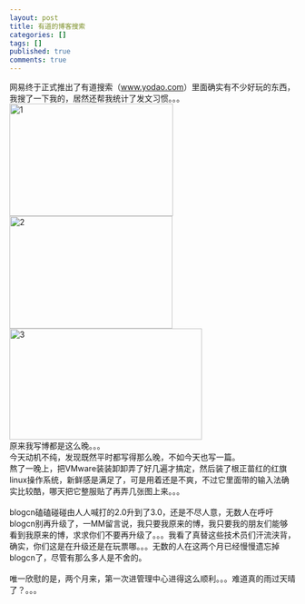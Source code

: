 ```yaml
---
layout: post
title: 有道的博客搜索
categories: []
tags: []
published: true
comments: true
---
```

<p>网易终于正式推出了有道搜索（<a href="http://www.yodao.com">www.yodao.com</a>）里面确实有不少好玩的东西，我搜了一下我的，居然还帮我统计了发文习惯。。。<br /><img height="198" alt="1" src="http://images.blogcn.com/2007/7/4/2/walkerwang,20070704021824415.JPG" width="288" border="0" /><img height="198" alt="2" src="http://images.blogcn.com/2007/7/4/2/walkerwang,20070704021824661.JPG" width="287" border="0" /><br /><img height="196" alt="3" src="http://images.blogcn.com/2007/7/4/2/walkerwang,20070704021824993.JPG" width="339" border="0" /><br />原来我写博都是这么晚。。。<br />今天动机不纯，发现既然平时都写得那么晚，不如今天也写一篇。<br />熬了一晚上，把VMware装装卸卸弄了好几遍才搞定，然后装了根正苗红的红旗linux操作系统，新鲜感是满足了，可是用着还是不爽，不过它里面带的输入法确实比较酷，哪天把它整服贴了再弄几张图上来。。。<br /><br />blogcn磕磕碰碰由人人喊打的2.0升到了3.0，还是不尽人意，无数人在呼吁blogcn别再升级了，一MM留言说，我只要我原来的博，我只要我的朋友们能够看到我原来的博，求求你们不要再升级了。。。我看了真替这些技术员们汗流浃背，确实，你们这是在升级还是在玩票哪。。。无数的人在这两个月已经慢慢遗忘掉blogcn了，尽管有那么多人是不舍的。<br /><br />唯一欣慰的是，两个月来，第一次进管理中心进得这么顺利。。。难道真的雨过天晴了？。。。</p>
